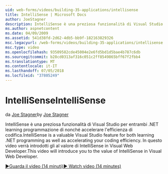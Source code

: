 ```yaml
---
uid: web-forms/videos/building-35-applications/intellisense
title: IntelliSense | Microsoft Docs
author: JoeStagner
description: IntelliSense è una preziosa funzionalità di Visual Studio per entrambi .NET learning programmazione di nonché accelerare l'efficienza di codifica. In questo video verrà introdotti...
ms.author: aspnetcontent
ms.date: 04/09/2009
ms.assetid: 541d38fd-2d62-4db5-bb9f-182163829326
msc.legacyurl: /web-forms/videos/building-35-applications/intellisense
msc.type: video
ms.openlocfilehash: 93509582cde45004e2e6fd5bd1d5bae4b787c6db
ms.sourcegitcommit: b28cd0313af316c051c2ff8549865bff67f2fbb4
ms.translationtype: MT
ms.contentlocale: it-IT
ms.lasthandoff: 07/05/2018
ms.locfileid: "37805249"
---
```

<a name="intellisense"></a><span data-ttu-id="6207f-104">IntelliSense</span><span class="sxs-lookup"><span data-stu-id="6207f-104">IntelliSense</span></span>
====================
<span data-ttu-id="6207f-105">da [Joe Stagner](https://github.com/JoeStagner)</span><span class="sxs-lookup"><span data-stu-id="6207f-105">by [Joe Stagner](https://github.com/JoeStagner)</span></span>

<span data-ttu-id="6207f-106">IntelliSense è una preziosa funzionalità di Visual Studio per entrambi .NET learning programmazione di nonché accelerare l'efficienza di codifica.</span><span class="sxs-lookup"><span data-stu-id="6207f-106">IntelliSense is a valuable Visual Studio feature for both learning .NET programming as well as accelerating your coding efficiency.</span></span> <span data-ttu-id="6207f-107">In questo video verrà introdotti gli al valore di IntelliSense in Visual Web Developer.</span><span class="sxs-lookup"><span data-stu-id="6207f-107">This video will introduce you to the value of IntelliSense in Visual Web Developer.</span></span>

[<span data-ttu-id="6207f-108">&#9654;Guarda il video (14 minuti)</span><span class="sxs-lookup"><span data-stu-id="6207f-108">&#9654; Watch video (14 minutes)</span></span>](https://channel9.msdn.com/Blogs/ASP-NET-Site-Videos/intellisense)
